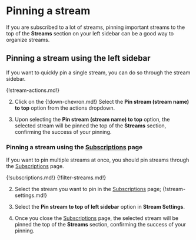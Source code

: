 # Pinning a stream

If you are subscribed to a lot of streams, pinning important streams to the top
of the **Streams** section on your left sidebar can be a good way to organize
streams.

## Pinning a stream using the left sidebar

If you want to quickly pin a single stream, you can do so through the stream sidebar.

{!stream-actions.md!}

2. Click on the {!down-chevron.md!} Select the **Pin stream (stream name) to top**
option from the actions dropdown.

3. Upon selecting the **Pin stream (stream name) to top** option, the selected
stream will be pinned the top of the **Streams** section, confirming the success
of your pinning.

### Pinning a stream using the [Subscriptions](/#subscriptions) page

If you want to pin multiple streams at once, you should pin streams through the [Subscriptions](/#subscriptions) page.

{!subscriptions.md!}
{!filter-streams.md!}

2. Select the stream you want to pin in the [Subscriptions](/#subscriptions) page; {!stream-settings.md!}

3. Select the **Pin stream to top of left sidebar** option in **Stream Settings**.

4. Once you close the [Subscriptions](/#subscriptions) page, the selected stream
will be pinned the top of the **Streams** section, confirming the success of
your pinning.
